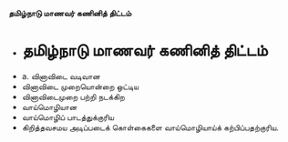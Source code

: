 **தமிழ்நாடு மாணவர் கணினித் திட்டம்**
- # தமிழ்நாடு மாணவர் கணினித் திட்டம்
- a. வினாவிடை வடிவான
- வினாவிடை முறையொன்றை ஒட்டிய
- வினாவிடைமுறை பற்றி நடக்கிற
- வாய்மொழியான
- வாய்மொழிப் பாடத்துக்குரிய
- கிறித்தவசமய அடிப்படைக் கொள்கைகளை வாய்மொழியாய்க் கற்பிப்பதற்குரிய.

